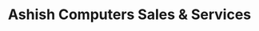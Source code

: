 ---
title: "Ashish Computers Sales & Services"
url: /nagpur/ashish-computers-sales-und-services/
shop: Computer
---